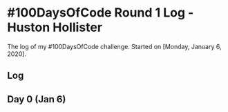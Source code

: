 # #100DaysOfCode Round 1 Log - Huston Hollister

The log of my #100DaysOfCode challenge. Started on [Monday, January 6, 2020].

## Log
  
## Day 0 (Jan 6)

